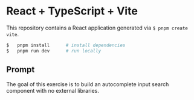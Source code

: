 # React + TypeScript + Vite

This repository contains a React application generated via `$ pnpm create vite`.

```bash
$   pnpm install      # install dependencies
$   pnpm run dev      # run locally
```

## Prompt

The goal of this exercise is to build an autocomplete input search component with no external libraries.
